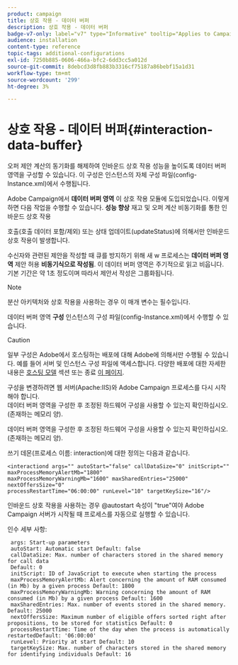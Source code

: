 ```yaml
---
product: campaign
title: 상호 작용 - 데이터 버퍼
description: 상호 작용 - 데이터 버퍼
badge-v7-only: label="v7" type="Informative" tooltip="Applies to Campaign Classic v7 only"
audience: installation
content-type: reference
topic-tags: additional-configurations
exl-id: 7250b885-0606-466a-bfc2-6dd3cc5a012d
source-git-commit: 8debcd3d8fb883b3316cf75187a86bebf15a1d31
workflow-type: tm+mt
source-wordcount: '299'
ht-degree: 3%

---
```


# 상호 작용 - 데이터 버퍼{#interaction-data-buffer}



오퍼 제안 계산의 동기화를 해제하여 인바운드 상호 작용 성능을 높이도록 데이터 버퍼 영역을 구성할 수 있습니다. 이 구성은 인스턴스의 자체 구성 파일(config-Instance.xml)에서 수행됩니다.

Adobe Campaign에서 **데이터 버퍼 영역** 이 상호 작용 모듈에 도입되었습니다. 이렇게 하면 다음 작업을 수행할 수 있습니다. **성능 향상** 재고 및 오퍼 계산 비동기화를 통한 인바운드 상호 작용

호출(호출 데이터 포함/제외) 또는 상태 업데이트(updateStatus)에 의해서만 인바운드 상호 작용이 발생합니다.

수신자와 관련된 제안을 작성할 때 큐를 방지하기 위해 새 w 프로세스는 **데이터 버퍼 영역** 제안 허용 **비동기식으로 작성됨**. 이 데이터 버퍼 영역은 주기적으로 읽고 비웁니다. 기본 기간은 약 1초 정도이며 따라서 제안서 작성은 그룹화됩니다.

>[!NOTE]
>
>분산 아키텍처와 상호 작용을 사용하는 경우 이 매개 변수는 필수입니다.

데이터 버퍼 영역 **구성** 인스턴스의 구성 파일(config-Instance.xml)에서 수행할 수 있습니다.

>[!CAUTION]
>
>일부 구성은 Adobe에서 호스팅하는 배포에 대해 Adobe에 의해서만 수행될 수 있습니다. 예를 들어 서버 및 인스턴스 구성 파일에 액세스합니다. 다양한 배포에 대한 자세한 내용은 [호스팅 모델](../../installation/using/hosting-models.md) 섹션 또는 종료 [이 페이지](../../installation/using/capability-matrix.md).
>
>구성을 변경하려면 웹 서버(Apache:IIS)와 Adobe Campaign 프로세스를 다시 시작해야 합니다.\
>데이터 버퍼 영역을 구성한 후 조정된 하드웨어 구성을 사용할 수 있는지 확인하십시오. (존재하는 메모리 양).


데이터 버퍼 영역을 구성한 후 조정된 하드웨어 구성을 사용할 수 있는지 확인하십시오. (존재하는 메모리 양).

쓰기 데몬(프로세스 이름: interaction)에 대한 정의는 다음과 같습니다.

```
<interactiond args="" autoStart="false" callDataSize="0" initScript="" maxProcessMemoryAlertMb="1800"
maxProcessMemoryWarningMb="1600" maxSharedEntries="25000" nextOffersSize="0"
processRestartTime="06:00:00" runLevel="10" targetKeySize="16"/>
```

인바운드 상호 작용을 사용하는 경우 @autostart 속성이 &quot;true&quot;여야 Adobe Campaign 서버가 시작될 때 프로세스를 자동으로 실행할 수 있습니다.

인수 세부 사항:

```
 args: Start-up parameters 
 autoStart: Automatic start Default: false 
 callDataSize: Max. number of characters stored in the shared memory for call data
 Default: 0 
 initScript: ID of JavaScript to execute when starting the process 
 maxProcessMemoryAlertMb: Alert concerning the amount of RAM consumed (in Mb) by a given process Default: 1800 
 maxProcessMemoryWarningMb: Warning concerning the amount of RAM consumed (in Mb) by a given process Default: 1600 
 maxSharedEntries: Max. number of events stored in the shared memory. Default: 25000 
 nextOffersSize: Maximum number of eligible offers sorted right after propositions, to be stored for statistics Default: 0 
 processRestartTime: Time of the day when the process is automatically restartedDefault: '06:00:00' 
 runLevel: Priority at start Default: 10 
 targetKeySize: Max. number of characters stored in the shared memory for identifying individuals Default: 16 
```
